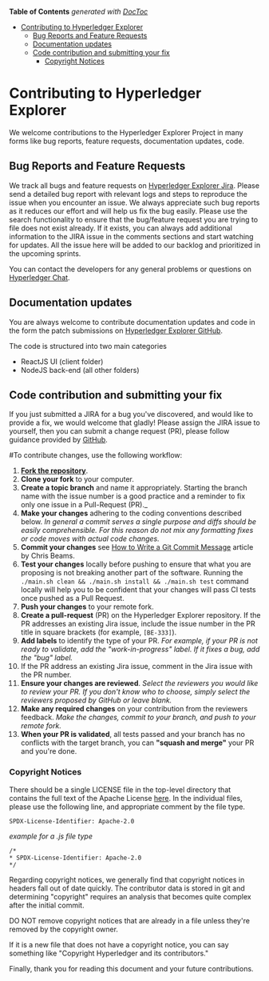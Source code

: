 <!-- START doctoc generated TOC please keep comment here to allow auto update -->
<!-- DON'T EDIT THIS SECTION, INSTEAD RE-RUN doctoc TO UPDATE -->
**Table of Contents**  *generated with [DocToc](https://github.com/thlorenz/doctoc)*

- [Contributing to Hyperledger Explorer](#contributing-to-hyperledger-explorer)
  - [Bug Reports and Feature Requests](#bug-reports-and-feature-requests)
  - [Documentation updates](#documentation-updates)
  - [Code contribution and submitting your fix](#code-contribution-and-submitting-your-fix)
    - [Copyright Notices](#copyright-notices)

<!-- END doctoc generated TOC please keep comment here to allow auto update -->


<!-- (SPDX-License-Identifier: CC-BY-4.0) -->  <!-- Ensure there is a newline before, and after, this line -->

# Contributing to Hyperledger Explorer

We welcome contributions to the Hyperledger Explorer Project in many forms like bug reports, feature requests,  documentation updates, code.


## Bug Reports and Feature Requests

We track all bugs and feature requests on [Hyperledger Explorer Jira](https://jira.hyperledger.org/projects/BE/issues). Please send a detailed bug report with relevant logs and steps to reproduce the issue when you encounter an issue. We always appreciate such bug reports as it reduces our effort and will help us fix the bug easily. Please use the search functionality to ensure that the bug/feature request you are trying to file does not exist already. If it exists, you can always add additional information to the JIRA issue in the comments sections and start watching for updates. All the issue here will be added to our backlog and prioritized in the upcoming sprints.

You can contact the developers for any general problems or questions on [Hyperledger Chat](https://chat.hyperledger.org/channel/hyperledger-explorer).

## Documentation updates

You are always welcome to contribute documentation updates and code in the form the patch submissions on [Hyperledger Explorer GitHub](https://github.com/hyperledger/blockchain-explorer).

The code is structured into two main categories
* ReactJS UI (client folder)
* NodeJS back-end (all other folders)


## Code contribution and submitting your fix


If you just submitted a JIRA for a bug you've discovered, and would like to
provide a fix, we would welcome that gladly! Please assign the JIRA issue to
yourself, then you can submit a change request (PR), please follow guidance provided by
[GitHub](https://help.github.com/en/github/collaborating-with-issues-and-pull-requests/about-pull-requests).

<!--  Contributing -->

#To contribute changes, use the following workflow:

1. [**Fork the repository**](https://github.com/hyperledger/blockchain-explorer/fork).
1. **Clone your fork** to your computer.
1. **Create a topic branch** and name it appropriately.
Starting the branch name with the issue number is a good practice and a reminder to fix only one issue in a
Pull-Request (PR)._
1. **Make your changes** adhering to the coding conventions described below.
_In general a commit serves a single purpose and diffs should be easily comprehensible.
For this reason do not mix any formatting fixes or code moves with actual code changes._
1. **Commit your changes** see [How to Write a Git Commit Message](https://chris.beams.io/posts/git-commit/) article by Chris Beams.
1. **Test your changes** locally before pushing to ensure that what you are proposing is not breaking
another part of the software.
Running the ```./main.sh clean && ./main.sh install && ./main.sh test``` command locally will help you to be confident that your changes will
pass CI tests once pushed as a Pull Request.
1. **Push your changes** to your remote fork.
1. **Create a pull-request** (PR) on the Hyperledger Explorer repository. If the PR addresses an existing Jira issue,
include the issue number in the PR title in square brackets (for example, `[BE-333]`).
1. **Add labels** to identify the type of your PR. _For example, if your PR is not ready to validate,
add the "work-in-progress" label. If it fixes a bug, add the "bug" label._
1. If the PR address an existing Jira issue, comment in the Jira issue with the PR number.
1. **Ensure your changes are reviewed**.
_Select the reviewers you would like to review your PR.
If you don't know who to choose, simply select the reviewers proposed by GitHub or leave blank._
1. **Make any required changes** on your contribution from the reviewers feedback.
_Make the changes, commit to your branch, and push to your remote fork._
1. **When your PR is validated**, all tests passed and your branch has no conflicts with the target branch,
you can **"squash and merge"** your PR and you're done.

<!--  Contributing -->

### Copyright Notices

There should be a single LICENSE file in the top-level directory that contains the full text of the Apache License [here](http://www.apache.org/licenses/LICENSE-2.0).
In the individual files, please use the following line, and appropriate comment by the file type.

`SPDX-License-Identifier: Apache-2.0`

*example for a .js file type*
```
/*
* SPDX-License-Identifier: Apache-2.0
*/

```

Regarding copyright notices, we generally find that copyright notices in headers fall out of date quickly. The contributor data is stored in git and determining "copyright" requires an analysis that becomes quite complex after the initial commit.

DO NOT remove copyright notices that are already in a file unless they're removed by the copyright owner.

If it is a new file that does not have a copyright notice, you can say something like "Copyright Hyperledger and its contributors."

Finally, thank you for reading this document and your future contributions.

